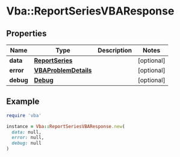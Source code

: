 # Vba::ReportSeriesVBAResponse

## Properties

| Name | Type | Description | Notes |
| ---- | ---- | ----------- | ----- |
| **data** | [**ReportSeries**](ReportSeries.md) |  | [optional] |
| **error** | [**VBAProblemDetails**](VBAProblemDetails.md) |  | [optional] |
| **debug** | [**Debug**](Debug.md) |  | [optional] |

## Example

```ruby
require 'vba'

instance = Vba::ReportSeriesVBAResponse.new(
  data: null,
  error: null,
  debug: null
)
```

